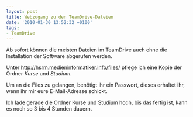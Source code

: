 ```yaml
---
layout: post
title: Webzugang zu den TeamDrive-Dateien
date: '2010-01-30 13:52:32 +0100'
tags:
- TeamDrive
---
```

<p>Ab sofort können die meisten Dateien im TeamDrive auch ohne die Installation der Software abgerufen werden.</p>
<p>Unter <a href="http://hsrm.medieninformatiker.info/files/">http://hsrm.medieninformatiker.info/files/</a> pflege ich eine Kopie der Ordner <em>Kurse</em> und <em>Studium</em>.</p>
<p>Um an die Files zu gelangen, benötigt ihr ein Passwort, dieses erhaltet ihr, wenn ihr mir eure E-Mail-Adresse schickt.</p>
<p>Ich lade gerade die Ordner Kurse und Studium hoch, bis das fertig ist, kann es noch so 3 bis 4 Stunden dauern.</p>
